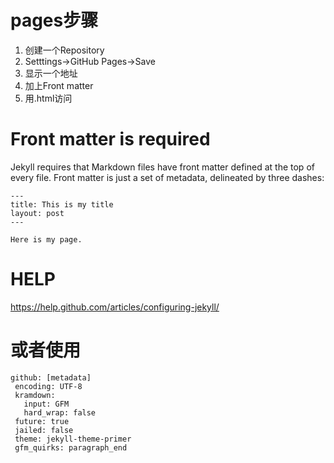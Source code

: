# pages步骤
1. 创建一个Repository
2. Setttings->GitHub Pages->Save
3. 显示一个地址
4. 加上Front matter
5. 用.html访问

# Front matter is required

Jekyll requires that Markdown files have front matter defined at the top of every file. Front matter is just a set of metadata, delineated by three dashes:

```
---
title: This is my title
layout: post
---

Here is my page.

```

# HELP
https://help.github.com/articles/configuring-jekyll/


# 或者使用
```
github: [metadata]
 encoding: UTF-8
 kramdown:
   input: GFM
   hard_wrap: false
 future: true
 jailed: false
 theme: jekyll-theme-primer
 gfm_quirks: paragraph_end
```











